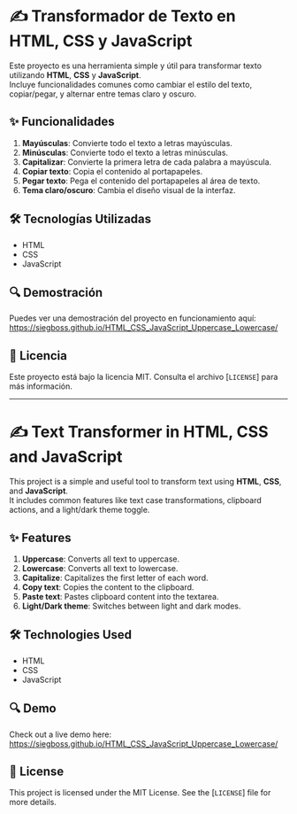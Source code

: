 # ✍️ Transformador de Texto en HTML, CSS y JavaScript

Este proyecto es una herramienta simple y útil para transformar texto utilizando **HTML**, **CSS** y **JavaScript**.  
Incluye funcionalidades comunes como cambiar el estilo del texto, copiar/pegar, y alternar entre temas claro y oscuro.

## ✨ Funcionalidades

1. **Mayúsculas**: Convierte todo el texto a letras mayúsculas.
2. **Minúsculas**: Convierte todo el texto a letras minúsculas.
3. **Capitalizar**: Convierte la primera letra de cada palabra a mayúscula.
4. **Copiar texto**: Copia el contenido al portapapeles.
5. **Pegar texto**: Pega el contenido del portapapeles al área de texto.
6. **Tema claro/oscuro**: Cambia el diseño visual de la interfaz.

## 🛠️ Tecnologías Utilizadas

- HTML  
- CSS  
- JavaScript

## 🔍 Demostración

Puedes ver una demostración del proyecto en funcionamiento aquí:  https://siegboss.github.io/HTML_CSS_JavaScript_Uppercase_Lowercase/

## 📄 Licencia

Este proyecto está bajo la licencia MIT. Consulta el archivo [`LICENSE`] para más información.

---

# ✍️ Text Transformer in HTML, CSS and JavaScript

This project is a simple and useful tool to transform text using **HTML**, **CSS**, and **JavaScript**.  
It includes common features like text case transformations, clipboard actions, and a light/dark theme toggle.

## ✨ Features

1. **Uppercase**: Converts all text to uppercase.
2. **Lowercase**: Converts all text to lowercase.
3. **Capitalize**: Capitalizes the first letter of each word.
4. **Copy text**: Copies the content to the clipboard.
5. **Paste text**: Pastes clipboard content into the textarea.
6. **Light/Dark theme**: Switches between light and dark modes.

## 🛠️ Technologies Used

- HTML  
- CSS  
- JavaScript

## 🔍 Demo

Check out a live demo here: https://siegboss.github.io/HTML_CSS_JavaScript_Uppercase_Lowercase/

## 📄 License

This project is licensed under the MIT License. See the [`LICENSE`] file for more details.

